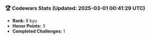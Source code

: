 ### 🏆 Codewars Stats (Updated: 2025-03-01 00:41:29 UTC)

- **Rank:** 8 kyu
- **Honor Points:** 3
- **Completed Challenges:** 1
